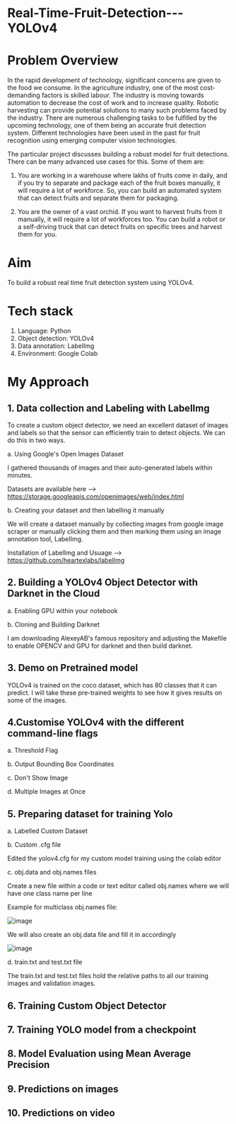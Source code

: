 # Real-Time-Fruit-Detection---YOLOv4

# Problem Overview

In the rapid development of technology, significant concerns are given to the food we
consume. In the agriculture industry, one of the most cost-demanding factors is skilled
labour. The industry is moving towards automation to decrease the cost of work and to
increase quality. Robotic harvesting can provide potential solutions to many such
problems faced by the industry. There are numerous challenging tasks to be fulfilled by
the upcoming technology, one of them being an accurate fruit detection system.
Different technologies have been used in the past for fruit recognition using emerging
computer vision technologies.

The particular project discusses building a robust model for fruit detections. There can
be many advanced use cases for this. Some of them are:

1. You are working in a warehouse where lakhs of fruits come in daily, and if you try
to separate and package each of the fruit boxes manually, it will require a lot of
workforce. So, you can build an automated system that can detect fruits and
separate them for packaging.

2. You are the owner of a vast orchid. If you want to harvest fruits from it manually, it
will require a lot of workforces too. You can build a robot or a self-driving truck
that can detect fruits on specific trees and harvest them for you.

# Aim
To build a robust real time fruit detection system using YOLOv4.

# Tech stack
  1. Language: Python
  2. Object detection: YOLOv4
  3. Data annotation: LabelImg
  4. Environment: Google Colab

# My Approach

## 1. Data collection and Labeling with LabelImg
  
  To create a custom object detector, we need an excellent dataset of images and labels so that the sensor can efficiently train to detect objects.
  We can do this in two ways.
  
a. Using Google's Open Images Dataset

  I gathered thousands of images and their auto-generated labels within minutes. 

  Datasets are available here --> https://storage.googleapis.com/openimages/web/index.html

b. Creating your dataset and then labelling it manually

  We will create a dataset manually by collecting images from google image scraper or manually clicking them and then marking them using an image annotation tool, LabelImg.

  Installation of LabelImg and Usuage --> https://github.com/heartexlabs/labelImg
    
## 2. Building a YOLOv4 Object Detector with Darknet in the Cloud
  
a. Enabling GPU within your notebook

b. Cloning and Building Darknet

   I am downloading AlexeyAB's famous repository and adjusting the Makefile to enable OPENCV and GPU for darknet and then build darknet.
    
## 3. Demo on Pretrained model

YOLOv4 is trained on the coco dataset, which has 80 classes that it can predict. I will take these pre-trained weights to see how it gives results on some of the images.

## 4.Customise YOLOv4 with the different command-line flags

  a. Threshold Flag

  b. Output Bounding Box Coordinates
  
  c. Don't Show Image
  
  d. Multiple Images at Once

## 5. Preparing dataset for training Yolo

  a. Labelled Custom Dataset

  b. Custom .cfg file

Edited the yolov4.cfg for my custom model training using the colab editor

c. obj.data and obj.names files

Create a new file within a code or text editor called obj.names where we will have one class name per line 

Example for multiclass obj.names file:

![image](https://user-images.githubusercontent.com/99801328/193570019-fd6da9ac-d401-46ba-b712-6445640230cf.png)


We will also create an obj.data file and fill it in accordingly

![image](https://user-images.githubusercontent.com/99801328/193570168-696553b2-7d79-4e3f-94c7-a711f3f1547c.png)


d. train.txt and test.txt file

The train.txt and test.txt files hold the relative paths to all our training images and validation images.

## 6. Training Custom Object Detector

## 7. Training YOLO model from a checkpoint

## 8. Model Evaluation using Mean Average Precision

## 9. Predictions on images

## 10. Predictions on video
